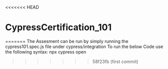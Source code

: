 <<<<<<< HEAD
# CypressCertification_101
=======
The Assesment can be run by simply running the cypress101.spec.js file under cypress/integration 
To run the below Code use the following syntax: npx cypress open
>>>>>>> 58f23fb (first commit)
